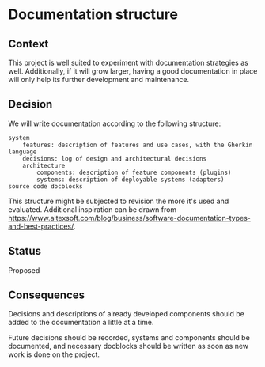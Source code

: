 # Documentation structure


## Context

This project is well suited to experiment with documentation strategies as well. Additionally, if it will grow larger, having a good documentation in place will only help its further development and maintenance.


## Decision

We will write documentation according to the following structure:
```
system
    features: description of features and use cases, with the Gherkin language
    decisions: log of design and architectural decisions
    architecture
        components: description of feature components (plugins)
        systems: description of deployable systems (adapters)
source code docblocks
```

This structure might be subjected to revision the more it's used and evaluated. Additional inspiration can be drawn from https://www.altexsoft.com/blog/business/software-documentation-types-and-best-practices/.


## Status

Proposed


## Consequences

Decisions and descriptions of already developed components should be added to the documentation a little at a time.

Future decisions should be recorded, systems and components should be documented, and necessary docblocks should be written as soon as new work is done on the project.
